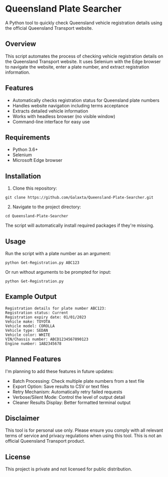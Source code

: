 # Queensland Plate Searcher

A Python tool to quickly check Queensland vehicle registration details using the official Queensland Transport website.

## Overview

This script automates the process of checking vehicle registration details on the Queensland Transport website. It uses Selenium with the Edge browser to navigate the website, enter a plate number, and extract registration information.

## Features

- Automatically checks registration status for Queensland plate numbers
- Handles website navigation including terms acceptance
- Extracts detailed vehicle information
- Works with headless browser (no visible window)
- Command-line interface for easy use

## Requirements

- Python 3.6+
- Selenium
- Microsoft Edge browser

## Installation

1. Clone this repository:
```
git clone https://github.com/Galaxta/Queensland-Plate-Searcher.git
```

2. Navigate to the project directory:
```
cd Queensland-Plate-Searcher
```

The script will automatically install required packages if they're missing.

## Usage

Run the script with a plate number as an argument:
```
python Get-Registration.py ABC123
```

Or run without arguments to be prompted for input:
```
python Get-Registration.py
```

## Example Output

```
Registration details for plate number ABC123:
Registration status: Current
Registration expiry date: 01/01/2023
Vehicle make: TOYOTA
Vehicle model: COROLLA
Vehicle type: SEDAN
Vehicle color: WHITE
VIN/Chassis number: ABCD1234567890123
Engine number: 1AB2345678
```

## Planned Features

I'm planning to add these features in future updates:

- Batch Processing: Check multiple plate numbers from a text file
- Export Option: Save results to CSV or text files
- Retry Mechanism: Automatically retry failed requests
- Verbose/Silent Mode: Control the level of output detail
- Cleaner Results Display: Better formatted terminal output

## Disclaimer

This tool is for personal use only. Please ensure you comply with all relevant terms of service and privacy regulations when using this tool. This is not an official Queensland Transport product.

## License

This project is private and not licensed for public distribution.
